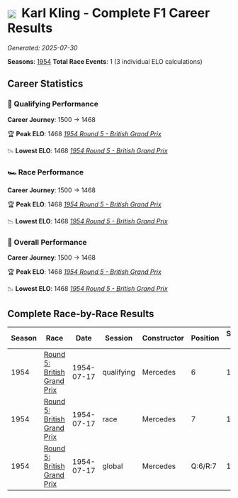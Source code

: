 # <img src="https://upload.wikimedia.org/wikipedia/commons/b/ba/Flag_of_Germany.svg" alt="Germany" width="20" height="auto" style="vertical-align: middle; margin-right: 5px;" onerror="this.outerHTML='🇩🇪'; this.style.marginRight='5px';"/> Karl Kling - Complete F1 Career Results

*Generated: 2025-07-30*

**Seasons**: [1954](../seasons/1954-season-report.md)
**Total Race Events**: 1 (3 individual ELO calculations)

## Career Statistics

### 🏁 Qualifying Performance
**Career Journey**: 1500 → 1468

🏆 **Peak ELO**: 1468
   *[1954 Round 5 - British Grand Prix](../seasons/1954-season-report.md#round-5-british-grand-prix)*

📉 **Lowest ELO**: 1468
   *[1954 Round 5 - British Grand Prix](../seasons/1954-season-report.md#round-5-british-grand-prix)*

### 🏎️ Race Performance
**Career Journey**: 1500 → 1468

🏆 **Peak ELO**: 1468
   *[1954 Round 5 - British Grand Prix](../seasons/1954-season-report.md#round-5-british-grand-prix)*

📉 **Lowest ELO**: 1468
   *[1954 Round 5 - British Grand Prix](../seasons/1954-season-report.md#round-5-british-grand-prix)*

### 🌟 Overall Performance
**Career Journey**: 1500 → 1468

🏆 **Peak ELO**: 1468
   *[1954 Round 5 - British Grand Prix](../seasons/1954-season-report.md#round-5-british-grand-prix)*

📉 **Lowest ELO**: 1468
   *[1954 Round 5 - British Grand Prix](../seasons/1954-season-report.md#round-5-british-grand-prix)*


## Complete Race-by-Race Results

| Season | Race | Date | Session | Constructor | Position | Starting ELO | ELO Change | Final ELO | Teammate |
|--------|------|------|---------|-------------|----------|--------------|------------|-----------|----------|
| 1954 | [Round 5: British Grand Prix](../seasons/1954-season-report.md#round-5-british-grand-prix) | 1954-07-17 | qualifying | Mercedes | 6 | 1500 | -32 | 1468 | <img src="https://upload.wikimedia.org/wikipedia/commons/1/1a/Flag_of_Argentina.svg" alt="Argentina" width="20" height="auto" style="vertical-align: middle; margin-right: 5px;" onerror="this.outerHTML='🇦🇷'; this.style.marginRight='5px';"/> Juan Fangio |
| 1954 | [Round 5: British Grand Prix](../seasons/1954-season-report.md#round-5-british-grand-prix) | 1954-07-17 | race | Mercedes | 7 | 1500 | -32 | 1468 | <img src="https://upload.wikimedia.org/wikipedia/commons/1/1a/Flag_of_Argentina.svg" alt="Argentina" width="20" height="auto" style="vertical-align: middle; margin-right: 5px;" onerror="this.outerHTML='🇦🇷'; this.style.marginRight='5px';"/> Juan Fangio |
| 1954 | [Round 5: British Grand Prix](../seasons/1954-season-report.md#round-5-british-grand-prix) | 1954-07-17 | global | Mercedes | Q:6/R:7 | 1500 | -32 | 1468 | <img src="https://upload.wikimedia.org/wikipedia/commons/1/1a/Flag_of_Argentina.svg" alt="Argentina" width="20" height="auto" style="vertical-align: middle; margin-right: 5px;" onerror="this.outerHTML='🇦🇷'; this.style.marginRight='5px';"/> Juan Fangio |
